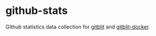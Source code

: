 # github-stats
Github statistics data collection for [gitblit](https://gitblit-org.github.io/github-stats/gitblit/gitblit/latest-report/report.html)
and [gitblit-docker](https://gitblit-org.github.io/github-stats/gitblit/gitblit-docker/latest-report/report.html).

